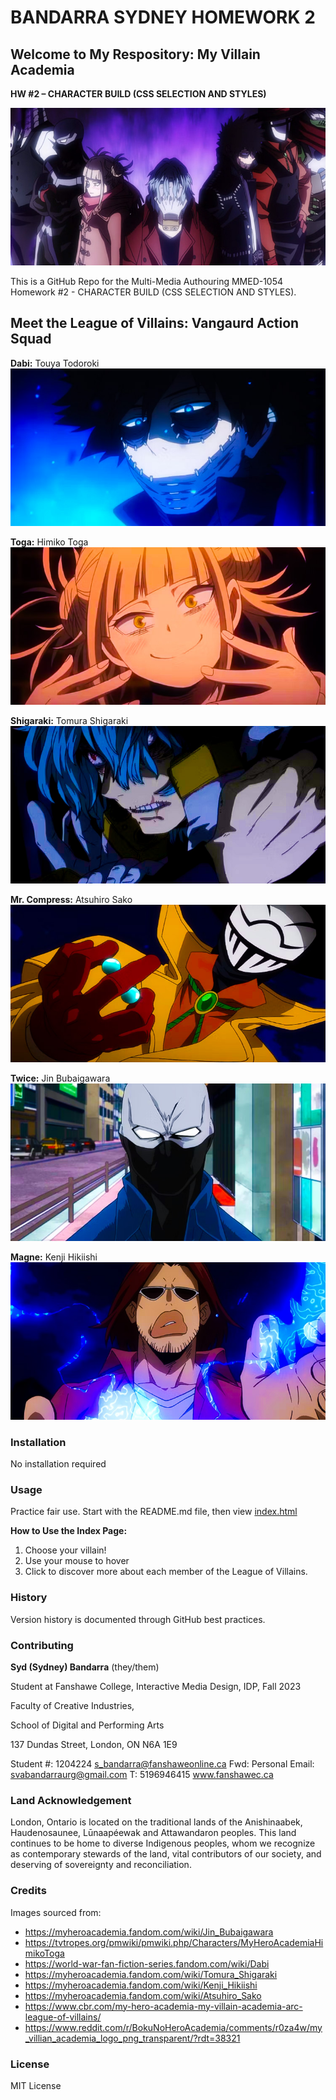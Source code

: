 # BANDARRA SYDNEY HOMEWORK 2
## Welcome to My Respository: My Villain Academia
 **HW #2 – CHARACTER BUILD (CSS SELECTION AND STYLES)**

![league_of_villains_banner](images\league_of_villains_BG.jpg)

 This is a GitHub Repo for the Multi-Media Authouring MMED-1054 Homework #2 - CHARACTER BUILD (CSS SELECTION AND STYLES).

 ## Meet the League of Villains: Vangaurd Action Squad

 **Dabi:** Touya Todoroki
 ![dabi_banner](images\dabi.jpg)

**Toga:** Himiko Toga
 ![himiko_toga_banner](images\himiko_toga.jpg)

**Shigaraki:** Tomura Shigaraki
 ![tomura_shigaraki_banner](images\tomura_shigaraki.jpg)

**Mr. Compress:** Atsuhiro Sako
 ![mr_compress_banner](images\mr_compress.jpg)

**Twice:** Jin Bubaigawara
 ![twice_banner](images\twice.jpg)

**Magne:** Kenji Hikiishi 
 ![magne_banner](images\magne.jpg)

 
### Installation
No installation required
### Usage
Practice fair use. Start with the README.md file, then view [index.html](index.html)

**How to Use the Index Page:**
1. Choose your villain!
2. Use your mouse to hover
3. Click to discover more about each member of the League of Villains.
### History
Version history is documented through GitHub best practices.
### Contributing
**Syd (Sydney) Bandarra** (they/them)

Student at Fanshawe College, Interactive Media Design, IDP, Fall 2023

Faculty of Creative Industries,

School of Digital and Performing Arts

137 Dundas Street, London, ON N6A 1E9

Student #: 1204224
s_bandarra@fanshaweonline.ca
Fwd: Personal Email: svabandarraurg@gmail.com
T: 5196946415
www.fanshawec.ca 

### Land Acknowledgement 
London, Ontario is located on the traditional lands of the Anishinaabek, Haudenosaunee, Lūnaapéewak and Attawandaron peoples. This land continues to be home to diverse Indigenous peoples, whom we recognize as contemporary stewards of the land, vital contributors of our society, and deserving of sovereignty and reconciliation.

### Credits
Images sourced from:
- https://myheroacademia.fandom.com/wiki/Jin_Bubaigawara
- https://tvtropes.org/pmwiki/pmwiki.php/Characters/MyHeroAcademiaHimikoToga
- https://world-war-fan-fiction-series.fandom.com/wiki/Dabi
- https://myheroacademia.fandom.com/wiki/Tomura_Shigaraki
- https://myheroacademia.fandom.com/wiki/Kenji_Hikiishi
- https://myheroacademia.fandom.com/wiki/Atsuhiro_Sako
- https://www.cbr.com/my-hero-academia-my-villain-academia-arc-league-of-villains/
- https://www.reddit.com/r/BokuNoHeroAcademia/comments/r0za4w/my_villian_academia_logo_png_transparent/?rdt=38321

### License
MIT License